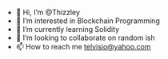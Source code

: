 - 👋 Hi, I’m @Thizzley
- 👀 I’m interested in Blockchain Programming
- 🌱 I’m currently learning Solidity
- 💞️ I’m looking to collaborate on random ish
- 📫 How to reach me telvisio@yahoo.com

<!---
Thizzley/Thizzley is a ✨ special ✨ repository because its `README.md` (this file) appears on your GitHub profile.
You can click the Preview link to take a look at your changes.
--->
